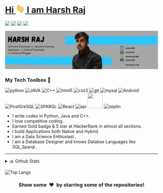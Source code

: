 # [Hi <img src="https://raw.githubusercontent.com/ABSphreak/ABSphreak/master/gifs/Hi.gif" width="30px"> I am Harsh Raj](https://www.harshraj.in.net/)
[<img height="30" src="https://img.shields.io/badge/twitter-%231DA1F2.svg?&style=for-the-badge&logo=twitter&logoColor=white" />][twitter]
[<img height="30" src="https://img.shields.io/badge/linkedin-blue.svg?&style=for-the-badge&logo=linkedin&logoColor=white" />][LinkedIn]
[<img height="30" src="https://img.shields.io/badge/hackerrank-black.svg?&style=for-the-badge&logo=hackerrank&logoColor=green" />][Hackerrank]
[<img height="30" src="https://img.shields.io/badge/GEEKSFORGEEKS-white.svg?&style=for-the-badge&logo=geeksforgeeks" />][GEEKSFORGEEKS]

![alt text](https://github.com/unicorn09/unicorn09/blob/master/cover.png)


### My Tech Toolbox 🧰

<p align="left">
<img src="https://cdn3.iconfinder.com/data/icons/logos-and-brands-adobe/512/267_Python-512.png" alt="python" width="50" height="50"/> 
<img src="https://img.icons8.com/nolan/100/java-coffee-cup-logo.png" alt="JAVA" width="50" height="50"/>
  <img src="https://i.pinimg.com/originals/99/f8/87/99f887833c475448723d3c9ac16c179b.png" alt="C++" width="50" height="50"/> 
<img src="https://upload.wikimedia.org/wikipedia/commons/thumb/6/61/HTML5_logo_and_wordmark.svg/512px-HTML5_logo_and_wordmark.svg.png" alt="html5" height="50"/> 
<img src="https://upload.wikimedia.org/wikipedia/commons/thumb/d/d5/CSS3_logo_and_wordmark.svg/1200px-CSS3_logo_and_wordmark.svg.png" alt="css3" height="50"/> 
<img src="https://www.vectorlogo.zone/logos/git-scm/git-scm-icon.svg" alt="git" width="50" height="50"/> 
<img src="https://i.pinimg.com/originals/50/f1/58/50f1582a95bdac10f1c3fa295c8b947b.png" alt="mysql" width="50" height="50"/>
<img src="https://img.icons8.com/color/100/000000/android-os.png" alt="Android" width="50" height="50"/>
<img src="https://img.icons8.com/color/48/000000/firebase.png" alt="PostGreSQL" width="50" height="50"/>
<img src="https://cygri.github.io/rdf-logos/svg/sparql.svg" alt="SPARQL" width="50" height="50"/>
<img src="https://img.icons8.com/nolan/64/react-native.png" alt="React" width="50" height="50"/>
<img src="https://img.icons8.com/cute-clipart/64/000000/api.png" alt="api" width="50" height="50"/>
<img src="https://img.icons8.com/ios-filled/50/000000/javascript-logo.png" width="50" height="50"/>
<img src="https://cdn.zeplin.io/assets/lp/img/icZeplin.svg" alt="zeplin" width="50" height="50"/> 

* I write codes in Python, Java and C++.
* I love competitive coding.
* Earned Gold badge & 5 star at HackerRank in almost all sections.
* I build Applications both Native and Hybrid.
* I am a Data Science Enthusiast .
* I am a Database Designer and knows Databse Languages like SQL,Sparql..
---

 <details>
<summary>📊 Github Stats</summary>

<p align="center"> <img src="https://github-readme-stats.vercel.app/api?username=unicorn09&show_icons=true&theme=gotham" alt="Harsh Raj | Stats" />

</details>

![Top Langs](https://github-readme-stats.vercel.app/api/top-langs/?username=unicorn09&langs_count=8)


[twitter]: https://twitter.com/unicorn_nitp
[gmail]: https://gmail.com
[linkedin]: https://www.linkedin.com/in/unicorn09/
[Facebook]: https://www.facebook.com/ayushi7rawat
[GEEKSFORGEEKS]:https://auth.geeksforgeeks.org/user/harshuraj1998/
[Hackerrank]:https://www.hackerrank.com/unicorn27
<h3 align="center">Show some &nbsp;❤️&nbsp; by starring some of the repositories!</h3>
